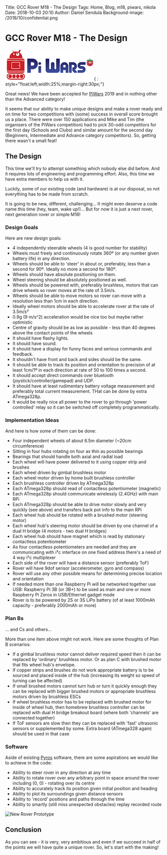 Title: GCC Rover M18 - The Design
Tags: Home, Blog, m18, piwars, nikola
Date: 2018-10-03 20:10
Author: Daniel Sendula
Background-image: /2018/10/confidential.png

# GCC Rover M18 - The Design

![PiWars](/images/piwars-logo-small.png "PiWars"){ : style="float:left;width:25%;margin-right:30px;"}

Great news! We have been accepted for [PiWars](https://www.piwars.org) 2019 and in nothing other than the Advanced category!

It seems that our ability to make unique designs and make a rover ready and on time for two competitions
with (some) success in overall score brought us a place. There were over 150 applications
and Mike and Tim (the organisers of the PiWars competition) had to pick 30-odd competitors for the first day
(Schools and Clubs) and similar amount for the second day (Beginners, Intermediate and Advance category competitors).
So, getting there wasn't a small feat!


## The Design

This time we'll try to attempt something which nobody else did before. And it requires lots of engineering
and programming effort. Also, this time we have extra members to help us with it.

Luckily, some of our existing code (and hardware) is at our disposal, so not everything has to be made from scratch.

It is going to be new, different, challenging... It might even deserve a code name this time (hey, team, wake up!)...
But for now it is just a next rover, next generation rover or simple M18!

<!-- TEASER_END -->

### Design Goals

Here are new design goals:

- 4 independently steerable wheels (4 is good number for stability)
- Wheels must freely and continuously rotate 360º (or any number given battery life) in any direction.
- Wheels should be able to 'steer' in about or, preferably, less than a second for 90º. Ideally no more a second for 180º.
- Wheels should have absolute positioning on them.
- Wheel steering should be absolutely positioned as well.
- Wheels should be powered with, preferably brushless, motors that can drive wheels so rover moves at the rate of 3.5m/s.
- Wheels should be able to move motors so rover can move with a resolution less than 1cm in each direction.
- Ideally wheel motors should be able to accelerate rover at the rate of 3.5m/s²
- 0.9g (9 m/s^2) acceleration would be nice too but maybe rather optimistic
- Centre of gravity should be as low as possible - less than 40 degrees above the contact points of the wheels
- It should have flashy lights.
- It should have sound.
- It should have a display for funny faces and serious commands and feedback.
- It shouldn't have front and back and sides should be the same.
- It should be able to track its position and orientation to precision of at least 1cm/1º in each direction at rate of 50 to 100 times a second.
- It should accept direct commands over bluetooth (joystick/controller/gamepad) and UDP.
- It should have at least rudimentary battery voltage measurement and preferably total current measurement. THat can be done by extra ATmega328p.
- It would be really nice all power to the rover to go through 'power controlled' relay so it can be switched off completely programmatically. 


### Implementation Ideas

And here is how some of them can be done:

- Four independent wheels of about 6.5m diameter (~20cm circumference)
- Sitting in four hubs rotating on four as thin as possible bearings
- Bearings that should handle both axial and radial load
- Each wheel will have power delivered to it using copper strip and brushes
- Each wheel driven by gimbal brushless motor
- Each wheel motor driven by home built brushless controller
- Each brushless controller driven by ATmega328p
- Each ATmega328p should read of contactless potentiometer (magnetic)
- Each ATmega328p should communicate wirelessly (2.4GHz) with main RPi
- Each ATmega328p should be able to drive motor slowly and very quickly (see above) and transfers back pot info to the main RPi
- Each wheel hub should be rotated with a brushed motor (steering motor)
- Each wheel hub's steering motor should be driven by one channel of a dual H bridge (4 motors - two dual H bridges)
- Each wheel hub should have magnet which is read by stationary contactless potentiometer
- As four contactless potentiometers are needed and they are communicating with i²c interface on one fixed address there's a need of 4 way i²c multiplexer
- Each side of the rover will have a distance sensor (preferably ToF)
- Rover will have 9dof sensor (accelerometer, gyro and compass)
- Rover will use any other possible means for determining precise location and orientation
- If needed more than one Raspberry Pi will be networked together use USB: Raspberry Pi 3B (or 3B+) to be used as main and
one or more Raspberry Pi Zeros in USB/Ethernet gadget mode
- Rover is to be powered by 2S or 3S LiPo battery (of at least 1000mAh capacity - preferably 2000mAh or more)


### Plan Bs

... and Cs and others...

More than one item above might not work. Here are some thoughts of Plan B scenarios:

- If a gimbal brushless motor cannot deliver required speed then it can be replaced by 'ordinary' brushless motor. Or as plan C with brushed motor that fits wheel hub's envelope.
- If copper strips and brushes do not work appropriate battery is to be sourced and placed inside of the hub (increasing its weight so speed of turning can be affected)
- If small brushed motors cannot turn hub or turn it quickly enough they can be replaced with bigger brushed motors or appropriate brushless motors driven by brushless ESCs
- If wheel brushless motor has to be replaced with brushed motor for inside of wheel hub, then homebrew brushless controller can be replaced with dual H bridge breakout board (where both 'channels' are connected together)
- If ToF sensors are slow then they can be replaced with 'fast' ultrasonic sensors or supplemented by some. Extra board (ATmega328 again) should be used in that case


### Software

Aside of existing [Pyros](https://github.com/GamesCreatorsClub/GCC-Rover/tree/master/pyros "PyROS") software, there are some aspirations we would like to achieve in the code:

- Ability to steer rover in any direction at any time
- Ability to rotate rover over any arbitrary point in space around the rover including (0, 0) - rotating over its centre
- Ability to accurately track its position given initial position and heading
- Ability to plot its surroundings given distance sensors
- Ability to 'record' positions and paths through the time
- Ability to smartly (still miss unexpected obstacles) replay recorded route

![New Rover Prototype](/2018/10/pixelised-rover.png "New Rover Prototype")

## Conclusion

As you can see - it is very, very ambitious and even if we succeed in half of the points we will have quite a unique rover. So, let's start with the making! 